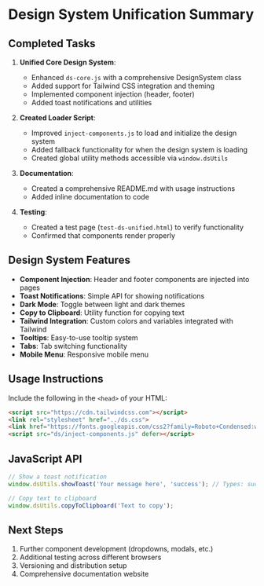 # Design System Unification Summary

## Completed Tasks

1. **Unified Core Design System**:
   - Enhanced `ds-core.js` with a comprehensive DesignSystem class
   - Added support for Tailwind CSS integration and theming
   - Implemented component injection (header, footer)
   - Added toast notifications and utilities

2. **Created Loader Script**:
   - Improved `inject-components.js` to load and initialize the design system
   - Added fallback functionality for when the design system is loading
   - Created global utility methods accessible via `window.dsUtils`

3. **Documentation**:
   - Created a comprehensive README.md with usage instructions
   - Added inline documentation to code

4. **Testing**:
   - Created a test page (`test-ds-unified.html`) to verify functionality
   - Confirmed that components render properly

## Design System Features

- **Component Injection**: Header and footer components are injected into pages
- **Toast Notifications**: Simple API for showing notifications
- **Dark Mode**: Toggle between light and dark themes
- **Copy to Clipboard**: Utility function for copying text
- **Tailwind Integration**: Custom colors and variables integrated with Tailwind
- **Tooltips**: Easy-to-use tooltip system
- **Tabs**: Tab switching functionality
- **Mobile Menu**: Responsive mobile menu

## Usage Instructions

Include the following in the `<head>` of your HTML:

```html
<script src="https://cdn.tailwindcss.com"></script>
<link rel="stylesheet" href="../ds.css">
<link href="https://fonts.googleapis.com/css2?family=Roboto+Condensed:wght@400;700&family=Roboto:wght@400;500;700&display=swap" rel="stylesheet">
<script src="ds/inject-components.js" defer></script>
```

## JavaScript API

```javascript
// Show a toast notification
window.dsUtils.showToast('Your message here', 'success'); // Types: success, warning, error, info

// Copy text to clipboard
window.dsUtils.copyToClipboard('Text to copy');
```

## Next Steps

1. Further component development (dropdowns, modals, etc.)
2. Additional testing across different browsers
3. Versioning and distribution setup
4. Comprehensive documentation website
